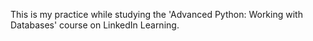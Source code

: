  This is my practice while studying the 'Advanced Python: Working with Databases' course on LinkedIn Learning.
